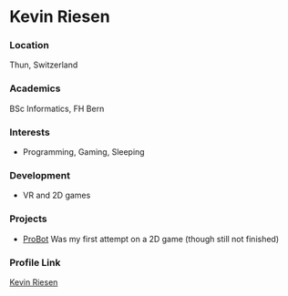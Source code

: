 # Kevin Riesen

### Location

Thun, Switzerland

### Academics

BSc Informatics, FH Bern

### Interests

- Programming, Gaming, Sleeping

### Development

- VR and 2D games

### Projects

- [ProBot](https://github.com/8BitStone/ProBot) Was my first attempt on a 2D game (though still not finished)

### Profile Link

[Kevin Riesen](https://github.com/8BitStone)